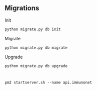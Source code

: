 


## Migrations

Init

    python migrate.py db init

Migrate

    python migrate.py db migrate
    
Upgrade

    python migrate.py db upgrade
   
#
    pm2 startserver.sh --name api.immunonet
